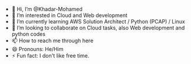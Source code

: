 - 👋 Hi, I’m @Khadar-Mohamed
- 👀 I’m interested in Cloud and Web development
- 🌱 I’m currently learning AWS Solution Architect / Python (PCAP) / Linux
- 💞️ I’m looking to collaborate on Cloud tasks, also Web development and python codes
- 📫 How to reach me through here
- 😄 Pronouns: He/Him
- ⚡ Fun fact: I don't like free time.

<!---
Khadar-Mohamed/Khadar-Mohamed is a ✨ special ✨ repository because its `README.md` (this file) appears on your GitHub profile.
You can click the Preview link to take a look at your changes.
--->
